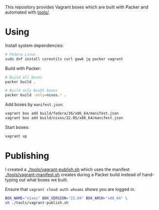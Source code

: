 This repository provides Vagrant boxes which are built with Packer and
automated with [tools/](./tools/).

# Using

Install system dependencies:

```sh
# Fedora Linux
sudo dnf install coreutils curl gawk jq packer vagrant
```

Build with Packer:

```sh
# Build all boxes
packer build .

# Build only NixOS boxes
packer build -only=nixos.* .
```

Add boxes by `manifest.json`:

```sh
vagrant box add build/fedora/36/x86_64/manifest.json
vagrant box add build/nixos/22.05/x86_64/manifest.json
```

Start boxes:

```sh
vagrant up
```

# Publishing

I created a [./tools/vagrant-publish.sh](./tools/vagrant-publish.sh) which uses
the manifest [./tools/vagrant-manifest.sh](./tools/vagrant-manifest.sh) creates
during a Packer build instead of hand-typing out what boxes we built.

Ensure that `vagrant cloud auth whoami` shows you are logged in.

```sh
BOX_NAME="nixos" BOX_VERSION="22.04" BOX_ARCH="x86_64" \
sh ./tools/vagrant-publish.sh
```
